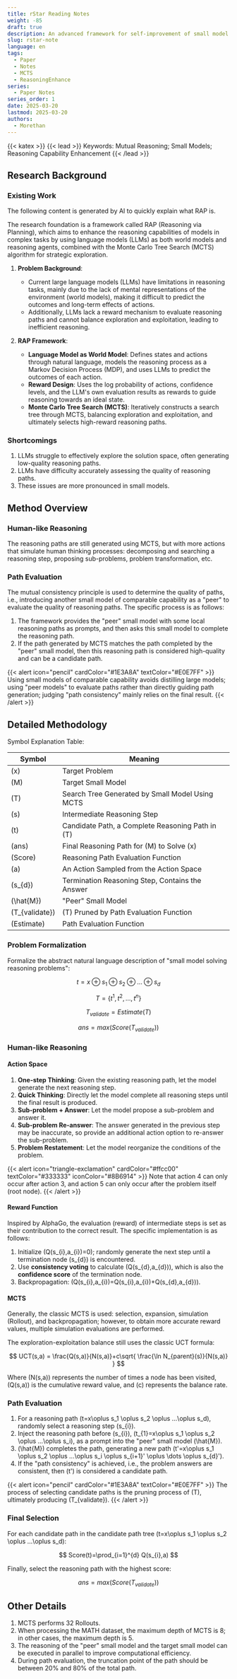 ```yaml
---
title: rStar Reading Notes
weight: -85
draft: true
description: An advanced framework for self-improvement of small model reasoning capabilities
slug: rstar-note
language: en
tags:
  - Paper
  - Notes
  - MCTS
  - ReasoningEnhance
series:
  - Paper Notes
series_order: 1
date: 2025-03-20
lastmod: 2025-03-20
authors:
  - Morethan
---
```

{{< katex >}}
{{< lead >}}
Keywords: Mutual Reasoning; Small Models; Reasoning Capability Enhancement
{{< /lead >}}

## Research Background

### Existing Work

The following content is generated by AI to quickly explain what RAP is.

The research foundation is a framework called RAP (Reasoning via Planning), which aims to enhance the reasoning capabilities of models in complex tasks by using language models (LLMs) as both world models and reasoning agents, combined with the Monte Carlo Tree Search (MCTS) algorithm for strategic exploration.

1. **Problem Background**:
   - Current large language models (LLMs) have limitations in reasoning tasks, mainly due to the lack of mental representations of the environment (world models), making it difficult to predict the outcomes and long-term effects of actions.
   - Additionally, LLMs lack a reward mechanism to evaluate reasoning paths and cannot balance exploration and exploitation, leading to inefficient reasoning.

2. **RAP Framework**:
   - **Language Model as World Model**: Defines states and actions through natural language, models the reasoning process as a Markov Decision Process (MDP), and uses LLMs to predict the outcomes of each action.
   - **Reward Design**: Uses the log probability of actions, confidence levels, and the LLM's own evaluation results as rewards to guide reasoning towards an ideal state.
   - **Monte Carlo Tree Search (MCTS)**: Iteratively constructs a search tree through MCTS, balancing exploration and exploitation, and ultimately selects high-reward reasoning paths.

### Shortcomings

1. LLMs struggle to effectively explore the solution space, often generating low-quality reasoning paths.
2. LLMs have difficulty accurately assessing the quality of reasoning paths.
3. These issues are more pronounced in small models.

## Method Overview

### Human-like Reasoning

The reasoning paths are still generated using MCTS, but with more actions that simulate human thinking processes: decomposing and searching a reasoning step, proposing sub-problems, problem transformation, etc.

### Path Evaluation

The mutual consistency principle is used to determine the quality of paths, i.e., introducing another small model of comparable capability as a "peer" to evaluate the quality of reasoning paths. The specific process is as follows:

1. The framework provides the "peer" small model with some local reasoning paths as prompts, and then asks this small model to complete the reasoning path.
2. If the path generated by MCTS matches the path completed by the "peer" small model, then this reasoning path is considered high-quality and can be a candidate path.


{{< alert icon="pencil" cardColor="#1E3A8A" textColor="#E0E7FF" >}}
Using small models of comparable capability avoids distilling large models; using "peer models" to evaluate paths rather than directly guiding path generation; judging "path consistency" mainly relies on the final result.
{{< /alert >}}

## Detailed Methodology

Symbol Explanation Table:

| Symbol             | Meaning                  |
| -------------- | ------------------- |
| \(x\)            | Target Problem                |
| \(M\)            | Target Small Model               |
| \(T\)            | Search Tree Generated by Small Model Using MCTS   |
| \(s\)            | Intermediate Reasoning Step               |
| \(t\)            | Candidate Path, a Complete Reasoning Path in \(T\) |
| \(ans\)          | Final Reasoning Path for \(M\) to Solve \(x\)  |
| \(Score\)        | Reasoning Path Evaluation Function            |
| \(a\)            | An Action Sampled from the Action Space     |
| \(s_{d}\)        | Termination Reasoning Step, Contains the Answer       |
| \(\hat{M}\)      | "Peer" Small Model             |
| \(T_{validate}\) | \(T\) Pruned by Path Evaluation Function    |
| \(Estimate\)     | Path Evaluation Function              |

### Problem Formalization

Formalize the abstract natural language description of "small model solving reasoning problems":

$$
t=x\oplus s_1 \oplus s_2 \oplus ...\oplus s_d
$$

$$
T=\left \{ t^1, t^2, ..., t^n \right \}
$$

$$
T_{validate}=Estimate(T)
$$

$$
ans = max(Score(T_{validate}))
$$

### Human-like Reasoning

#### Action Space

1. **One-step Thinking**: Given the existing reasoning path, let the model generate the next reasoning step.
2. **Quick Thinking**: Directly let the model complete all reasoning steps until the final result is produced.
3. **Sub-problem + Answer**: Let the model propose a sub-problem and answer it.
4. **Sub-problem Re-answer**: The answer generated in the previous step may be inaccurate, so provide an additional action option to re-answer the sub-problem.
5. **Problem Restatement**: Let the model reorganize the conditions of the problem.


{{< alert icon="triangle-exclamation" cardColor="#ffcc00" textColor="#333333" iconColor="#8B6914" >}}
Note that action 4 can only occur after action 3, and action 5 can only occur after the problem itself (root node).
{{< /alert >}}

#### Reward Function

Inspired by AlphaGo, the evaluation (reward) of intermediate steps is set as their contribution to the correct result. The specific implementation is as follows:

1. Initialize \(Q(s_{i},a_{i})=0\); randomly generate the next step until a termination node \(s_{d}\) is encountered.
2. Use **consistency voting** to calculate \(Q(s_{d},a_{d})\), which is also the **confidence score** of the termination node.
3. Backpropagation: \(Q(s_{i},a_{i})=Q(s_{i},a_{i})+Q(s_{d},a_{d})\).

#### MCTS

Generally, the classic MCTS is used: selection, expansion, simulation (Rollout), and backpropagation; however, to obtain more accurate reward values, multiple simulation evaluations are performed.

The exploration-exploitation balance still uses the classic UCT formula:

$$
UCT(s,a) = \frac{Q(s,a)}{N(s,a)}+c\sqrt{ \frac{\ln N_{parent}(s)}{N(s,a)} }
$$

Where \(N(s,a)\) represents the number of times a node has been visited, \(Q(s,a)\) is the cumulative reward value, and \(c\) represents the balance rate.

### Path Evaluation

1. For a reasoning path \(t=x\oplus s_1 \oplus s_2 \oplus ...\oplus s_d\), randomly select a reasoning step \(s_{i}\).
2. Inject the reasoning path before \(s_{i}\), \(t_{1}=x\oplus s_1 \oplus s_2 \oplus ...\oplus s_i\), as a prompt into the "peer" small model \(\hat{M}\).
3. \(\hat{M}\) completes the path, generating a new path \(t'=x\oplus s_1 \oplus s_2 \oplus ...\oplus s_i \oplus s_{i+1}' \oplus \dots \oplus s_{d}'\).
4. If the "path consistency" is achieved, i.e., the problem answers are consistent, then \(t'\) is considered a candidate path.


{{< alert icon="pencil" cardColor="#1E3A8A" textColor="#E0E7FF" >}}
The process of selecting candidate paths is the pruning process of \(T\), ultimately producing \(T_{validate}\).
{{< /alert >}}

### Final Selection

For each candidate path in the candidate path tree \(t=x\oplus s_1 \oplus s_2 \oplus ...\oplus s_d\):

$$
Score(t)=\prod_{i=1}^{d} Q(s_{i},a)
$$

Finally, select the reasoning path with the highest score:

$$
ans = max(Score(T_{validate}))
$$

## Other Details

1. MCTS performs 32 Rollouts.
2. When processing the MATH dataset, the maximum depth of MCTS is 8; in other cases, the maximum depth is 5.
3. The reasoning of the "peer" small model and the target small model can be executed in parallel to improve computational efficiency.
4. During path evaluation, the truncation point of the path should be between 20% and 80% of the total path.
